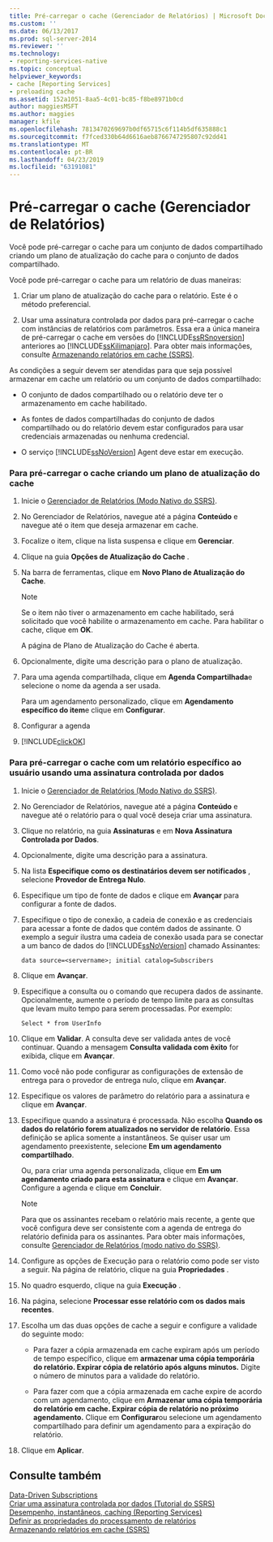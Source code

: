 ```yaml
---
title: Pré-carregar o cache (Gerenciador de Relatórios) | Microsoft Docs
ms.custom: ''
ms.date: 06/13/2017
ms.prod: sql-server-2014
ms.reviewer: ''
ms.technology:
- reporting-services-native
ms.topic: conceptual
helpviewer_keywords:
- cache [Reporting Services]
- preloading cache
ms.assetid: 152a1051-8aa5-4c01-bc85-f8be8971b0cd
author: maggiesMSFT
ms.author: maggies
manager: kfile
ms.openlocfilehash: 7813470269697b0df65715c6f114b5df635888c1
ms.sourcegitcommit: f7fced330b64d6616aeb8766747295807c92dd41
ms.translationtype: MT
ms.contentlocale: pt-BR
ms.lasthandoff: 04/23/2019
ms.locfileid: "63191081"
---
```

# <a name="preload-the-cache-report-manager"></a>Pré-carregar o cache (Gerenciador de Relatórios)
  Você pode pré-carregar o cache para um conjunto de dados compartilhado criando um plano de atualização do cache para o conjunto de dados compartilhado.  
  
 Você pode pré-carregar o cache para um relatório de duas maneiras:  
  
1.  Criar um plano de atualização do cache para o relatório. Este é o método preferencial.  
  
2.  Usar uma assinatura controlada por dados para pré-carregar o cache com instâncias de relatórios com parâmetros. Essa era a única maneira de pré-carregar o cache em versões do [!INCLUDE[ssRSnoversion](../../includes/ssrsnoversion-md.md)] anteriores ao [!INCLUDE[ssKilimanjaro](../../includes/sskilimanjaro-md.md)]. Para obter mais informações, consulte [Armazenando relatórios em cache &#40;SSRS&#41;](caching-reports-ssrs.md).  
  
 As condições a seguir devem ser atendidas para que seja possível armazenar em cache um relatório ou um conjunto de dados compartilhado:  
  
-   O conjunto de dados compartilhado ou o relatório deve ter o armazenamento em cache habilitado.  
  
-   As fontes de dados compartilhadas do conjunto de dados compartilhado ou do relatório devem estar configurados para usar credenciais armazenadas ou nenhuma credencial.  
  
-   O serviço [!INCLUDE[ssNoVersion](../../includes/ssnoversion-md.md)] Agent deve estar em execução.  
  
### <a name="to-preload-the-cache-by-creating-a-cache-refresh-plan"></a>Para pré-carregar o cache criando um plano de atualização do cache  
  
1.  Inicie o [Gerenciador de Relatórios &#40;Modo Nativo do SSRS&#41;](../report-manager-ssrs-native-mode.md).  
  
2.  No Gerenciador de Relatórios, navegue até a página **Conteúdo** e navegue até o item que deseja armazenar em cache.  
  
3.  Focalize o item, clique na lista suspensa e clique em **Gerenciar**.  
  
4.  Clique na guia **Opções de Atualização do Cache** .  
  
5.  Na barra de ferramentas, clique em **Novo Plano de Atualização do Cache**.  
  
    > [!NOTE]  
    >  Se o item não tiver o armazenamento em cache habilitado, será solicitado que você habilite o armazenamento em cache. Para habilitar o cache, clique em **OK**.  
  
     A página de Plano de Atualização do Cache é aberta.  
  
6.  Opcionalmente, digite uma descrição para o plano de atualização.  
  
7.  Para uma agenda compartilhada, clique em **Agenda Compartilhada**e selecione o nome da agenda a ser usada.  
  
     Para um agendamento personalizado, clique em **Agendamento específico do item**e clique em **Configurar**.  
  
8.  Configurar a agenda  
  
9. [!INCLUDE[clickOK](../../includes/clickok-md.md)]  
  
### <a name="to-preload-the-cache-with-a-user-specific-report-by-using-a-data-driven-subscription"></a>Para pré-carregar o cache com um relatório específico ao usuário usando uma assinatura controlada por dados  
  
1.  Inicie o [Gerenciador de Relatórios &#40;Modo Nativo do SSRS&#41;](../report-manager-ssrs-native-mode.md).  
  
2.  No Gerenciador de Relatórios, navegue até a página **Conteúdo** e navegue até o relatório para o qual você deseja criar uma assinatura.  
  
3.  Clique no relatório, na guia **Assinaturas** e em **Nova Assinatura Controlada por Dados**.  
  
4.  Opcionalmente, digite uma descrição para a assinatura.  
  
5.  Na lista **Especifique como os destinatários devem ser notificados** , selecione **Provedor de Entrega Nulo**.  
  
6.  Especifique um tipo de fonte de dados e clique em **Avançar** para configurar a fonte de dados.  
  
7.  Especifique o tipo de conexão, a cadeia de conexão e as credenciais para acessar a fonte de dados que contém dados de assinante. O exemplo a seguir ilustra uma cadeia de conexão usada para se conectar a um banco de dados do [!INCLUDE[ssNoVersion](../../includes/ssnoversion-md.md)] chamado Assinantes:  
  
    ```  
    data source=<servername>; initial catalog=Subscribers  
    ```  
  
8.  Clique em **Avançar**.  
  
9. Especifique a consulta ou o comando que recupera dados de assinante. Opcionalmente, aumente o período de tempo limite para as consultas que levam muito tempo para serem processadas. Por exemplo:   
  
    ```  
    Select * from UserInfo  
    ```  
  
10. Clique em **Validar**. A consulta deve ser validada antes de você continuar. Quando a mensagem **Consulta validada com êxito** for exibida, clique em **Avançar**.  
  
11. Como você não pode configurar as configurações de extensão de entrega para o provedor de entrega nulo, clique em **Avançar**.  
  
12. Especifique os valores de parâmetro do relatório para a assinatura e clique em **Avançar**.  
  
13. Especifique quando a assinatura é processada. Não escolha **Quando os dados do relatório forem atualizados no servidor de relatório**. Essa definição se aplica somente a instantâneos. Se quiser usar um agendamento preexistente, selecione **Em um agendamento compartilhado**.  
  
     Ou, para criar uma agenda personalizada, clique em **Em um agendamento criado para esta assinatura** e clique em **Avançar**. Configure a agenda e clique em **Concluir**.  
  
    > [!NOTE]  
    >  Para que os assinantes recebam o relatório mais recente, a gente que você configura deve ser consistente com a agenda de entrega do relatório definida para os assinantes. Para obter mais informações, consulte [Gerenciador de Relatórios &#40;modo nativo do SSRS&#41;](../report-manager-ssrs-native-mode.md).  
  
14. Configure as opções de Execução para o relatório como pode ser visto a seguir. Na página de relatório, clique na guia **Propriedades** .  
  
15. No quadro esquerdo, clique na guia **Execução** .  
  
16. Na página, selecione **Processar esse relatório com os dados mais recentes**.  
  
17. Escolha um das duas opções de cache a seguir e configure a validade do seguinte modo:  
  
    -   Para fazer a cópia armazenada em cache expiram após um período de tempo específico, clique em **armazenar uma cópia temporária do relatório. Expirar cópia de relatório após alguns minutos.** Digite o número de minutos para a validade do relatório.  
  
    -   Para fazer com que a cópia armazenada em cache expire de acordo com um agendamento, clique em **Armazenar uma cópia temporária do relatório em cache. Expirar cópia de relatório no próximo agendamento.** Clique em **Configurar**ou selecione um agendamento compartilhado para definir um agendamento para a expiração do relatório.  
  
18. Clique em **Aplicar**.  
  
## <a name="see-also"></a>Consulte também  
 [Data-Driven Subscriptions](../subscriptions/data-driven-subscriptions.md)   
 [Criar uma assinatura controlada por dados &#40;Tutorial do SSRS&#41;](../create-a-data-driven-subscription-ssrs-tutorial.md)   
 [Desempenho, instantâneos, caching &#40;Reporting Services&#41;](performance-snapshots-caching-reporting-services.md)   
 [Definir as propriedades do processamento de relatórios](set-report-processing-properties.md)   
 [Armazenando relatórios em cache &#40;SSRS&#41;](caching-reports-ssrs.md)  
  
  
